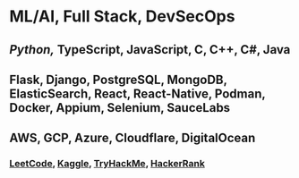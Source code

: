 <h1>ML/AI, Full Stack, DevSecOps</h1>
<h2><em>Python,</em> TypeScript, JavaScript, C, C++, C#, Java</h2>
<h2>Flask, Django, PostgreSQL, MongoDB, ElasticSearch, React, React-Native, Podman, Docker, Appium, Selenium, SauceLabs</h2>
<h2>AWS, GCP, Azure, Cloudflare, DigitalOcean</h2>

<h3>
  <a href="https://leetcode.com/u/tcs7890/">LeetCode</a>, 
  <a href="https://www.kaggle.com/trevorstahl">Kaggle</a>, 
  <a href="https://tryhackme.com/p/TrevorStahl">TryHackMe</a>,
  <a href="https://www.hackerrank.com/profile/stahltrevor5">HackerRank</a>
</h3>
